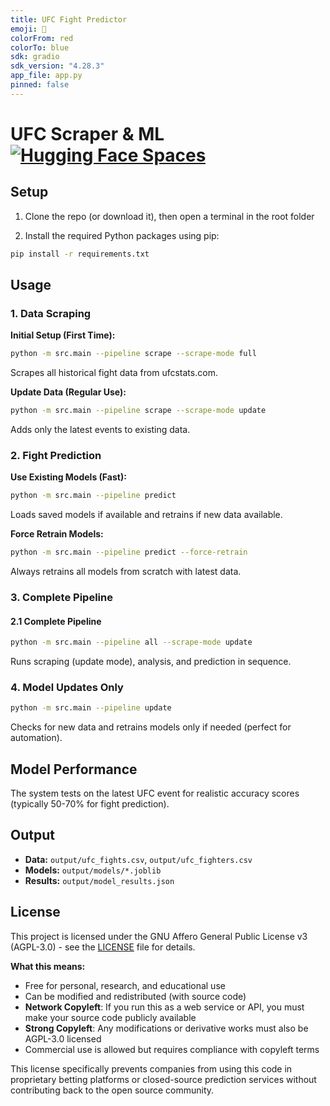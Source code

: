 ```yaml
---
title: UFC Fight Predictor
emoji: 🥊
colorFrom: red
colorTo: blue
sdk: gradio
sdk_version: "4.28.3"
app_file: app.py
pinned: false
---
```

# UFC Scraper & ML [![Hugging Face Spaces](https://img.shields.io/badge/🤗%20Hugging%20Face-Spaces-blue)](https://huggingface.co/spaces/AlvaroMros/ufc-predictor)

## Setup

1. Clone the repo (or download it), then open a terminal in the root folder

2. Install the required Python packages using pip:

```bash
pip install -r requirements.txt
```

## Usage

### 1. Data Scraping

**Initial Setup (First Time):**
```bash
python -m src.main --pipeline scrape --scrape-mode full
```
Scrapes all historical fight data from ufcstats.com.

**Update Data (Regular Use):**
```bash
python -m src.main --pipeline scrape --scrape-mode update
```
Adds only the latest events to existing data.

### 2. Fight Prediction

**Use Existing Models (Fast):**
```bash
python -m src.main --pipeline predict
```
Loads saved models if available and retrains if new data available.

**Force Retrain Models:**
```bash
python -m src.main --pipeline predict --force-retrain
```
Always retrains all models from scratch with latest data.

### 3. Complete Pipeline

#### 2.1 Complete Pipeline
```bash
python -m src.main --pipeline all --scrape-mode update
```
Runs scraping (update mode), analysis, and prediction in sequence.

### 4. Model Updates Only

```bash
python -m src.main --pipeline update
```
Checks for new data and retrains models only if needed (perfect for automation).

## Model Performance

The system tests on the latest UFC event for realistic accuracy scores (typically 50-70% for fight prediction).

## Output

- **Data:** `output/ufc_fights.csv`, `output/ufc_fighters.csv`
- **Models:** `output/models/*.joblib`
- **Results:** `output/model_results.json`

## License

This project is licensed under the GNU Affero General Public License v3 (AGPL-3.0) - see the [LICENSE](LICENSE) file for details.

**What this means:**
- Free for personal, research, and educational use
- Can be modified and redistributed (with source code)
- **Network Copyleft**: If you run this as a web service or API, you must make your source code publicly available
- **Strong Copyleft**: Any modifications or derivative works must also be AGPL-3.0 licensed
- Commercial use is allowed but requires compliance with copyleft terms

This license specifically prevents companies from using this code in proprietary betting platforms or closed-source prediction services without contributing back to the open source community.
